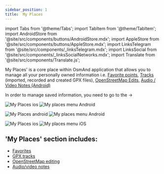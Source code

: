```yaml
---
sidebar_position: 1
title:  My Places
---
```


import Tabs from '@theme/Tabs';
import TabItem from '@theme/TabItem';
import AndroidStore from '@site/src/components/buttons/AndroidStore.mdx';
import AppleStore from '@site/src/components/buttons/AppleStore.mdx';
import LinksTelegram from '@site/src/components/_linksTelegram.mdx';
import LinksSocial from '@site/src/components/_linksSocialNetworks.mdx';
import Translate from '@site/src/components/Translate.js';

My Places' is a core place within OsmAnd application that allows you to manage all your personally owned information i.e. [Favorite points](/docs/documentation/personal/favorites), [Tracks](/docs/documentation/personal/tracks) (imported, recorded and created GPX files), [OpenStreetMap Edits](/docs/documentation/plugins/osm-editing), [Audio / Video Notes (Android)](/docs/documentation/plugins/audio-video-notes)


In order to manage saved information, you need to go to the [<Translate android="true" ids="shared_string_menu"/>](/docs/documentation/start-with/main-menu) → [<Translate android="true" ids="shared_string_my_places"/>](/docs/documentation/personal/myplaces)

<Tabs groupId="operating-systems">

<TabItem value="def" label="Default" default>

![My Places ios](@site/static/img/personal/my_places_ios.png) ![My places menu Android](@site/static/img/personal/my_places_menu_android.png)

</TabItem>

<TabItem value="android" label="Android">

![My Places android](@site/static/img/personal/my_places_android.png) ![My places menu Android](@site/static/img/personal/my_places_menu_android.png)

</TabItem>

<TabItem value="ios" label="iOS">

![My Places ios](@site/static/img/personal/my_places_ios.png)  ![My places menu iOS](@site/static/img/personal/my_places_menu_ios.png)

</TabItem>

</Tabs>


 ## 'My Places' section includes:
- [Favorites](/docs/documentation/personal/favorites)
- [GPX tracks](/docs/documentation/personal/tracks)
- [OpenStreetMap editing](/docs/documentation/plugins/osm-editing)
- [Audio/video notes](/docs/documentation/plugins/audio-video-notes)
